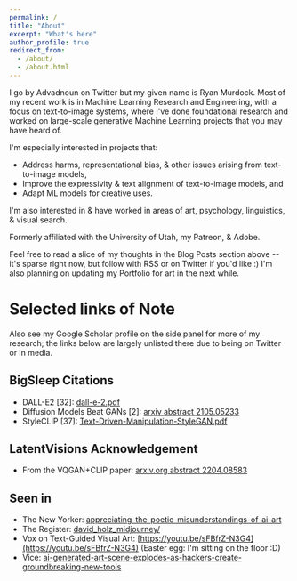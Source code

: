 ```yaml
---
permalink: /
title: "About"
excerpt: "What's here"
author_profile: true
redirect_from: 
  - /about/
  - /about.html
---
```




I go by Advadnoun on Twitter but my given name is Ryan Murdock. 
Most of my recent work is in Machine Learning Research and Engineering, with a focus on text-to-image systems, where I've done foundational research and worked on large-scale generative Machine Learning projects that you may have heard of. 

I'm especially interested in projects that:
* Address harms, representational bias, & other issues arising from text-to-image models,
* Improve the expressivity & text alignment of text-to-image models, and
* Adapt ML models for creative uses.


I'm also interested in & have worked in areas of art, psychology, linguistics, & visual search. 

Formerly affiliated with the University of Utah, my Patreon, & Adobe. 

Feel free to read a slice of my thoughts in the Blog Posts section above -- it's sparse right now, but follow with RSS or on Twitter if you'd like :) 
I'm also planning on updating my Portfolio for art in the next while. 

# Selected links of Note

Also see my Google Scholar profile on the side panel for more of my research; the links below are largely unlisted there due to being on Twitter or in media.

## BigSleep Citations
* DALL-E2 [32]: [dall-e-2.pdf](https://cdn.openai.com/papers/dall-e-2.pdf)
* Diffusion Models Beat GANs [2]: [arxiv abstract 2105.05233](https://arxiv.org/abs/2105.05233)
* StyleCLIP [37]: [Text-Driven-Manipulation-StyleGAN.pdf](https://openaccess.thecvf.com/content/ICCV2021/papers/Patashnik_StyleCLIP_Text-Driven_Manipulation_of_StyleGAN_Imagery_ICCV_2021_paper.pdf)

## LatentVisions Acknowledgement
* From the VQGAN+CLIP paper: [arxiv.org abstract 2204.08583](https://arxiv.org/abs/2204.08583)

## Seen in
* The New Yorker: [appreciating-the-poetic-misunderstandings-of-ai-art](https://www.newyorker.com/culture/infinite-scroll/appreciating-the-poetic-misunderstandings-of-ai-art)
* The Register: [david_holz_midjourney/](https://www.theregister.com/2022/08/01/david_holz_midjourney/)
* Vox on Text-Guided Visual Art: [https://youtu.be/sFBfrZ-N3G4](https://youtu.be/sFBfrZ-N3G4) (Easter egg: I'm sitting on the floor :D)
* Vice: [ai-generated-art-scene-explodes-as-hackers-create-groundbreaking-new-tools](https://www.vice.com/en/article/n7bqj7/ai-generated-art-scene-explodes-as-hackers-create-groundbreaking-new-tools)


